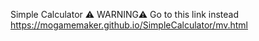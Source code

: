 Simple Calculator
⚠ WARNING⚠ Go to this link instead https://mogamemaker.github.io/SimpleCalculator/mv.html 
